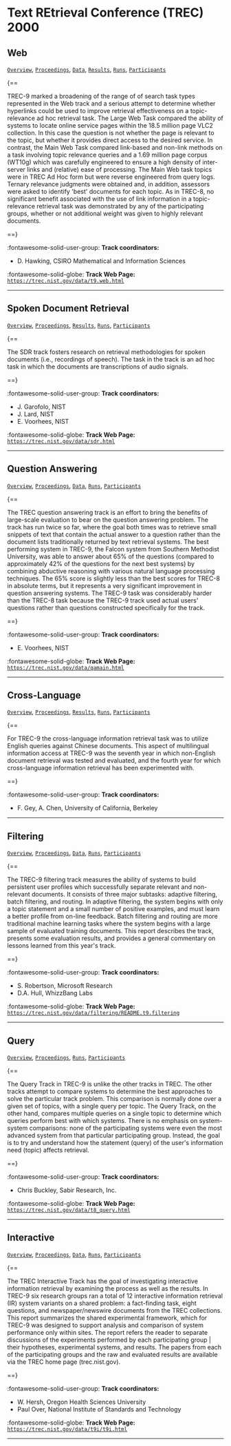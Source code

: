 # Text REtrieval Conference (TREC) 2000 

## Web

[`Overview`](./web/overview.md), [`Proceedings`](./web/proceedings.md), [`Data`](./web/data.md), [`Results`](./web/results.md), [`Runs`](./web/runs.md), [`Participants`](./web/participants.md)

{==

TREC-9 marked a broadening of the range of of search task types represented in the Web track and a serious attempt to determine whether hyperlinks could be used to improve retrieval effectiveness on a topic-relevance ad hoc retrieval task. The Large Web Task compared the ability of systems to locate online service pages within the 18.5 million page VLC2 collection. In this case the question is not whether the page is relevant to the topic, but whether it provides direct access to the desired service. In contrast, the Main Web Task compared link-based and non-link methods on a task involving topic relevance queries and a 1.69 million page corpus (WT10g) which was carefully engineered to ensure a high density of inter-server links and (relative) ease of processing. The Main Web task topics were in TREC Ad Hoc form but were reverse engineered from query logs. Ternary relevance judgments were obtained and, in addition, assessors were asked to identify 'best' documents for each topic. As in TREC-8, no significant benefit associated with the use of link information in a topic-relevance retrieval task was demonstrated by any of the participating groups, whether or not additional weight was given to highly relevant documents.

==}

:fontawesome-solid-user-group: **Track coordinators:**

- D. Hawking, CSIRO Mathematical and Information Sciences 


:fontawesome-solid-globe: **Track Web Page:** [`https://trec.nist.gov/data/t9.web.html`](https://trec.nist.gov/data/t9.web.html) 

---

## Spoken Document Retrieval

[`Overview`](./sdr/overview.md), [`Proceedings`](./sdr/proceedings.md), [`Results`](./sdr/results.md), [`Runs`](./sdr/runs.md), [`Participants`](./sdr/participants.md)

{==

The SDR track fosters research on retrieval methodologies for spoken documents (i.e., recordings of speech). The task in the track is an ad hoc task in which the documents are transcriptions of audio signals.

==}

:fontawesome-solid-user-group: **Track coordinators:**

- J. Garofolo, NIST 
- J. Lard, NIST 
- E. Voorhees, NIST 


:fontawesome-solid-globe: **Track Web Page:** [`https://trec.nist.gov/data/sdr.html`](https://trec.nist.gov/data/sdr.html) 

---

## Question Answering

[`Overview`](./qa/overview.md), [`Proceedings`](./qa/proceedings.md), [`Data`](./qa/data.md), [`Runs`](./qa/runs.md), [`Participants`](./qa/participants.md)

{==

The TREC question answering track is an effort to bring the benefits of large-scale evaluation to bear on the question answering problem. The track has run twice so far, where the goal both times was to retrieve small snippets of text that contain the actual answer to a question rather than the document lists traditionally returned by text retrieval systems. The best performing system in TREC-9, the Falcon system from Southern Methodist University, was able to answer about 65% of the questions (compared to approximately 42% of the questions for the next best systems) by combining abductive reasoning with various natural language processing techniques. The 65% score is slightly less than the best scores for TREC-8 in absolute terms, but it represents a very significant improvement in question answering systems. The TREC-9 task was considerably harder than the TREC-8 task because the TREC-9 track used actual users' questions rather than questions constructed specifically for the track.

==}

:fontawesome-solid-user-group: **Track coordinators:**

- E. Voorhees, NIST 


:fontawesome-solid-globe: **Track Web Page:** [`https://trec.nist.gov/data/qamain.html`](https://trec.nist.gov/data/qamain.html) 

---

## Cross-Language

[`Overview`](./xlingual/overview.md), [`Proceedings`](./xlingual/proceedings.md), [`Results`](./xlingual/results.md), [`Runs`](./xlingual/runs.md), [`Participants`](./xlingual/participants.md)

{==

For TREC-9 the cross-language information retrieval task was to utilize English queries against Chinese documents. This aspect of multilingual information access at TREC-9 was the seventh year in which non-English document retrieval was tested and evaluated, and the fourth year for which cross-language information retrieval has been experimented with.

==}

:fontawesome-solid-user-group: **Track coordinators:**

- F. Gey, A. Chen, University of California, Berkeley 




---

## Filtering

[`Overview`](./filtering/overview.md), [`Proceedings`](./filtering/proceedings.md), [`Data`](./filtering/data.md), [`Runs`](./filtering/runs.md), [`Participants`](./filtering/participants.md)

{==

The TREC-9 filtering track measures the ability of systems to build persistent user profiles which successfully separate relevant and non-relevant documents. It consists of three major subtasks: adaptive filtering, batch filtering, and routing. In adaptive filtering, the system begins with only a topic statement and a small number of positive examples, and must learn a better profile from on-line feedback. Batch filtering and routing are more traditional machine learning tasks where the system begins with a large sample of evaluated training documents. This report describes the track, presents some evaluation results, and provides a general commentary on lessons learned from this year's track.

==}

:fontawesome-solid-user-group: **Track coordinators:**

- S. Robertson, Microsoft Research 
- D.A. Hull, WhizzBang Labs 


:fontawesome-solid-globe: **Track Web Page:** [`https://trec.nist.gov/data/filtering/README.t9.filtering`](https://trec.nist.gov/data/filtering/README.t9.filtering) 

---

## Query

[`Overview`](./query/overview.md), [`Proceedings`](./query/proceedings.md), [`Runs`](./query/runs.md), [`Participants`](./query/participants.md)

{==

The Query Track in TREC-9 is unlike the other tracks in TREC. The other tracks attempt to compare systems to determine the best approaches to solve the particular track problem. This comparison is normally done over a given set of topics, with a single query per topic. The Query Track, on the other hand, compares multiple queries on a single topic to determine which queries perform best with which systems. There is no emphasis on system-system comparisons: none of the participating systems were even the most advanced system from that particular participating group. Instead, the goal is to try and understand how the statement (query) of the user's information need (topic) affects retrieval.

==}

:fontawesome-solid-user-group: **Track coordinators:**

- Chris Buckley, Sabir Research, Inc. 


:fontawesome-solid-globe: **Track Web Page:** [`https://trec.nist.gov/data/t8_query.html`](https://trec.nist.gov/data/t8_query.html) 

---

## Interactive

[`Overview`](./interactive/overview.md), [`Proceedings`](./interactive/proceedings.md), [`Data`](./interactive/data.md), [`Runs`](./interactive/runs.md), [`Participants`](./interactive/participants.md)

{==

The TREC Interactive Track has the goal of investigating interactive information retrieval by examining the process as well as the results. In TREC-9 six research groups ran a total of 12 interactive information retrieval (IR) system variants on a shared problem: a fact-finding task, eight questions, and newspaper/newswire documents from the TREC collections. This report summarizes the shared experimental framework, which for TREC-9 was designed to support analysis and comparison of system performance only within sites. The report refers the reader to separate discussions of the experiments performed by each participating group | their hypotheses, experimental systems, and results. The papers from each of the participating groups and the raw and evaluated results are available via the TREC home page (trec.nist.gov).

==}

:fontawesome-solid-user-group: **Track coordinators:**

- W. Hersh, Oregon Health Sciences University 
- Paul Over, National Institute of Standards and Technology 


:fontawesome-solid-globe: **Track Web Page:** [`https://trec.nist.gov/data/t9i/t9i.html`](https://trec.nist.gov/data/t9i/t9i.html) 

---

